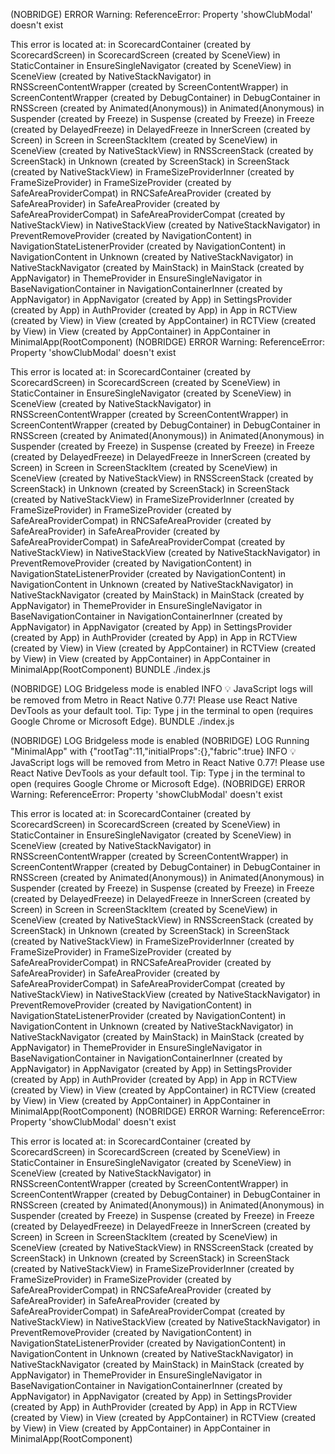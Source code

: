 (NOBRIDGE) ERROR Warning: ReferenceError: Property 'showClubModal' doesn't exist

This error is located at:
in ScorecardContainer (created by ScorecardScreen)
in ScorecardScreen (created by SceneView)
in StaticContainer
in EnsureSingleNavigator (created by SceneView)
in SceneView (created by NativeStackNavigator)
in RNSScreenContentWrapper (created by ScreenContentWrapper)
in ScreenContentWrapper (created by DebugContainer)
in DebugContainer
in RNSScreen (created by Animated(Anonymous))
in Animated(Anonymous)
in Suspender (created by Freeze)
in Suspense (created by Freeze)
in Freeze (created by DelayedFreeze)
in DelayedFreeze
in InnerScreen (created by Screen)
in Screen
in ScreenStackItem (created by SceneView)
in SceneView (created by NativeStackView)
in RNSScreenStack (created by ScreenStack)
in Unknown (created by ScreenStack)
in ScreenStack (created by NativeStackView)
in FrameSizeProviderInner (created by FrameSizeProvider)
in FrameSizeProvider (created by SafeAreaProviderCompat)
in RNCSafeAreaProvider (created by SafeAreaProvider)
in SafeAreaProvider (created by SafeAreaProviderCompat)
in SafeAreaProviderCompat (created by NativeStackView)
in NativeStackView (created by NativeStackNavigator)
in PreventRemoveProvider (created by NavigationContent)
in NavigationStateListenerProvider (created by NavigationContent)
in NavigationContent
in Unknown (created by NativeStackNavigator)
in NativeStackNavigator (created by MainStack)
in MainStack (created by AppNavigator)
in ThemeProvider
in EnsureSingleNavigator
in BaseNavigationContainer
in NavigationContainerInner (created by AppNavigator)
in AppNavigator (created by App)
in SettingsProvider (created by App)
in AuthProvider (created by App)
in App
in RCTView (created by View)
in View (created by AppContainer)
in RCTView (created by View)
in View (created by AppContainer)
in AppContainer
in MinimalApp(RootComponent)
(NOBRIDGE) ERROR Warning: ReferenceError: Property 'showClubModal' doesn't exist

This error is located at:
in ScorecardContainer (created by ScorecardScreen)
in ScorecardScreen (created by SceneView)
in StaticContainer
in EnsureSingleNavigator (created by SceneView)
in SceneView (created by NativeStackNavigator)
in RNSScreenContentWrapper (created by ScreenContentWrapper)
in ScreenContentWrapper (created by DebugContainer)
in DebugContainer
in RNSScreen (created by Animated(Anonymous))
in Animated(Anonymous)
in Suspender (created by Freeze)
in Suspense (created by Freeze)
in Freeze (created by DelayedFreeze)
in DelayedFreeze
in InnerScreen (created by Screen)
in Screen
in ScreenStackItem (created by SceneView)
in SceneView (created by NativeStackView)
in RNSScreenStack (created by ScreenStack)
in Unknown (created by ScreenStack)
in ScreenStack (created by NativeStackView)
in FrameSizeProviderInner (created by FrameSizeProvider)
in FrameSizeProvider (created by SafeAreaProviderCompat)
in RNCSafeAreaProvider (created by SafeAreaProvider)
in SafeAreaProvider (created by SafeAreaProviderCompat)
in SafeAreaProviderCompat (created by NativeStackView)
in NativeStackView (created by NativeStackNavigator)
in PreventRemoveProvider (created by NavigationContent)
in NavigationStateListenerProvider (created by NavigationContent)
in NavigationContent
in Unknown (created by NativeStackNavigator)
in NativeStackNavigator (created by MainStack)
in MainStack (created by AppNavigator)
in ThemeProvider
in EnsureSingleNavigator
in BaseNavigationContainer
in NavigationContainerInner (created by AppNavigator)
in AppNavigator (created by App)
in SettingsProvider (created by App)
in AuthProvider (created by App)
in App
in RCTView (created by View)
in View (created by AppContainer)
in RCTView (created by View)
in View (created by AppContainer)
in AppContainer
in MinimalApp(RootComponent)
BUNDLE ./index.js

(NOBRIDGE) LOG Bridgeless mode is enabled
INFO
💡 JavaScript logs will be removed from Metro in React Native 0.77! Please use React Native DevTools as your default tool. Tip: Type j in the terminal to open (requires Google Chrome or Microsoft Edge).
BUNDLE ./index.js

(NOBRIDGE) LOG Bridgeless mode is enabled
(NOBRIDGE) LOG Running "MinimalApp" with {"rootTag":11,"initialProps":{},"fabric":true}
INFO
💡 JavaScript logs will be removed from Metro in React Native 0.77! Please use React Native DevTools as your default tool. Tip: Type j in the terminal to open (requires Google Chrome or Microsoft Edge).
(NOBRIDGE) ERROR Warning: ReferenceError: Property 'showClubModal' doesn't exist

This error is located at:
in ScorecardContainer (created by ScorecardScreen)
in ScorecardScreen (created by SceneView)
in StaticContainer
in EnsureSingleNavigator (created by SceneView)
in SceneView (created by NativeStackNavigator)
in RNSScreenContentWrapper (created by ScreenContentWrapper)
in ScreenContentWrapper (created by DebugContainer)
in DebugContainer
in RNSScreen (created by Animated(Anonymous))
in Animated(Anonymous)
in Suspender (created by Freeze)
in Suspense (created by Freeze)
in Freeze (created by DelayedFreeze)
in DelayedFreeze
in InnerScreen (created by Screen)
in Screen
in ScreenStackItem (created by SceneView)
in SceneView (created by NativeStackView)
in RNSScreenStack (created by ScreenStack)
in Unknown (created by ScreenStack)
in ScreenStack (created by NativeStackView)
in FrameSizeProviderInner (created by FrameSizeProvider)
in FrameSizeProvider (created by SafeAreaProviderCompat)
in RNCSafeAreaProvider (created by SafeAreaProvider)
in SafeAreaProvider (created by SafeAreaProviderCompat)
in SafeAreaProviderCompat (created by NativeStackView)
in NativeStackView (created by NativeStackNavigator)
in PreventRemoveProvider (created by NavigationContent)
in NavigationStateListenerProvider (created by NavigationContent)
in NavigationContent
in Unknown (created by NativeStackNavigator)
in NativeStackNavigator (created by MainStack)
in MainStack (created by AppNavigator)
in ThemeProvider
in EnsureSingleNavigator
in BaseNavigationContainer
in NavigationContainerInner (created by AppNavigator)
in AppNavigator (created by App)
in SettingsProvider (created by App)
in AuthProvider (created by App)
in App
in RCTView (created by View)
in View (created by AppContainer)
in RCTView (created by View)
in View (created by AppContainer)
in AppContainer
in MinimalApp(RootComponent)
(NOBRIDGE) ERROR Warning: ReferenceError: Property 'showClubModal' doesn't exist

This error is located at:
in ScorecardContainer (created by ScorecardScreen)
in ScorecardScreen (created by SceneView)
in StaticContainer
in EnsureSingleNavigator (created by SceneView)
in SceneView (created by NativeStackNavigator)
in RNSScreenContentWrapper (created by ScreenContentWrapper)
in ScreenContentWrapper (created by DebugContainer)
in DebugContainer
in RNSScreen (created by Animated(Anonymous))
in Animated(Anonymous)
in Suspender (created by Freeze)
in Suspense (created by Freeze)
in Freeze (created by DelayedFreeze)
in DelayedFreeze
in InnerScreen (created by Screen)
in Screen
in ScreenStackItem (created by SceneView)
in SceneView (created by NativeStackView)
in RNSScreenStack (created by ScreenStack)
in Unknown (created by ScreenStack)
in ScreenStack (created by NativeStackView)
in FrameSizeProviderInner (created by FrameSizeProvider)
in FrameSizeProvider (created by SafeAreaProviderCompat)
in RNCSafeAreaProvider (created by SafeAreaProvider)
in SafeAreaProvider (created by SafeAreaProviderCompat)
in SafeAreaProviderCompat (created by NativeStackView)
in NativeStackView (created by NativeStackNavigator)
in PreventRemoveProvider (created by NavigationContent)
in NavigationStateListenerProvider (created by NavigationContent)
in NavigationContent
in Unknown (created by NativeStackNavigator)
in NativeStackNavigator (created by MainStack)
in MainStack (created by AppNavigator)
in ThemeProvider
in EnsureSingleNavigator
in BaseNavigationContainer
in NavigationContainerInner (created by AppNavigator)
in AppNavigator (created by App)
in SettingsProvider (created by App)
in AuthProvider (created by App)
in App
in RCTView (created by View)
in View (created by AppContainer)
in RCTView (created by View)
in View (created by AppContainer)
in AppContainer
in MinimalApp(RootComponent)
